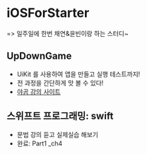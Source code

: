 # iOSForStarter
=> 일주일에 한번 채연&윤빈이랑 하는 스터디~

## UpDownGame 
- UiKit 를 사용하여 앱을 만들고 실행 테스트까지!
- 전 과정을 간단하게 맛 볼 수 있다!
- [야곰 강의 사이트](https://yagom.net/courses/ios-starter-uikit/)

## 스위프트 프로그래밍: swift
- 문법 강의 듣고 실제실습 해보기
- 완료: Part1 _ch4
